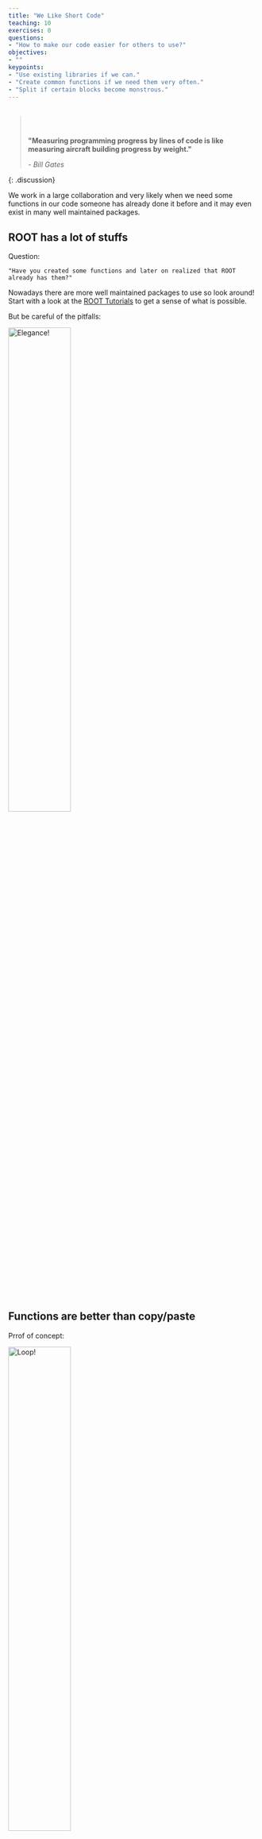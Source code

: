 ```yaml
---
title: "We Like Short Code"
teaching: 10
exercises: 0
questions:
- "How to make our code easier for others to use?"
objectives:
- ""
keypoints:
- "Use existing libraries if we can."
- "Create common functions if we need them very often."
- "Split if certain blocks become monstrous."
---
```


	


> ## ‎
> __"Measuring programming progress by lines of code is like measuring aircraft building progress by weight."__
> 
> _- Bill Gates_
>
{: .discussion}

We work in a large collaboration and very likely when we need some functions in our code someone has already done it before and it may even exist in many well maintained packages. 

## ROOT has a lot of stuffs

Question:

~~~
"Have you created some functions and later on realized that ROOT already has them?"
~~~


Nowadays there are more well maintained packages to use so look around!
Start with a look at the [ROOT Tutorials](https://root.cern/doc/master/group__Tutorials.html) to get a sense of what is possible.

But be careful of the pitfalls:

<img src="{{ page.root }}/fig/Recursion.png" alt="Elegance!" width="50%" />

## Functions are better than copy/paste 

Prrof of concept:

<img src="{{ page.root }}/fig/function.jpg" alt="Loop!" width="50%" />

## We can use multiple files.

~~~
"Would you rather fight 100 500-line C++ scripts or 10 5000-line C++ scripts?"
~~~

## Refactoring

Another habit that's good to form is _refactoring_ your code. Refactoring is the process of restructuring existing computer code without changing its external behavior. It is intended to improve is non-functional attributes while preserving its functional behavior.

This can include:
* Simplifying logical expressions
* Removing duplicated code
* Replacing unclear variable names with clearer ones
* Improving C++ functions for more efficient compiling/running (virtual, static, constant, etc.)
* Re-writing a loop to be more efficient
* Including checks for undesired inputs (e.g. null pointers, edge cases)

Do you think that the first time you write some code it is going to be the most correct or the most readable? Me neither. Refactoring is an important process of making sure the code is high-quality. It also is often how you catch unnoticed bugs!

Testing is a very important part of refactoring! The more automated tests you have, the more confident you can be that your changes didn't unexpectedly break anything.


> ## Want to know more?
>
> [Refactoring Guru](https://refactoring.guru/refactoring) has some excellent lessons on how to refactor your code and why it's useful.
>
{: .callout}

{% include links.md %}


